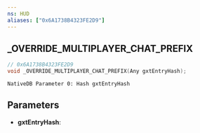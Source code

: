 ```yaml
---
ns: HUD
aliases: ["0x6A1738B4323FE2D9"]
---
```

## _OVERRIDE_MULTIPLAYER_CHAT_PREFIX

```c
// 0x6A1738B4323FE2D9
void _OVERRIDE_MULTIPLAYER_CHAT_PREFIX(Any gxtEntryHash);
```

```
NativeDB Parameter 0: Hash gxtEntryHash
```

## Parameters
* **gxtEntryHash**: 


